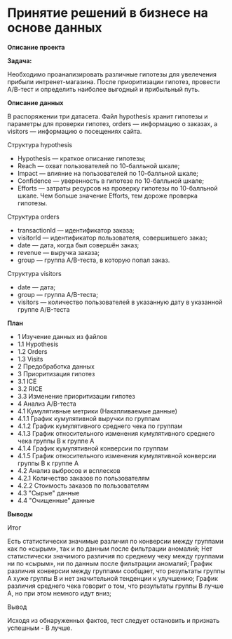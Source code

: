 # Принятие решений в бизнесе на основе данных
**Описание проекта**

**Задача:**

Необходимо проанализировать различные гипотезы для увелечения прибыли интренет-магазина. После приоритизации гипотез, провести А/В-тест и определить наиболее выгодный и прибыльный путь.

**Описание данных**

В распоряжении три датасета. Файл hypothesis хранит гипотезы и параметры для проверки гипотез, orders — информацию о заказах, а visitors — информацию о посещениях сайта.

Структура hypothesis

- Hypothesis — краткое описание гипотезы;
- Reach — охват пользователей по 10-балльной шкале;
- Impact — влияние на пользователей по 10-балльной шкале;
- Confidence — уверенность в гипотезе по 10-балльной шкале;
- Efforts — затраты ресурсов на проверку гипотезы по 10-балльной шкале. Чем больше значение Efforts, тем дороже проверка гипотезы.

Структура orders

- transactionId — идентификатор заказа;
- visitorId — идентификатор пользователя, совершившего заказ;
- date — дата, когда был совершён заказ;
- revenue — выручка заказа;
- group — группа A/B-теста, в которую попал заказ.

Структура visitors

- date — дата;
- group — группа A/B-теста;
- visitors — количество пользователей в указанную дату в указанной группе A/B-теста

**План**

- 1  Изучение данных из файлов
- 1.1  Hypothesis
- 1.2  Orders
- 1.3  Visits
- 2  Предобработка данных
- 3  Приоритизация гипотез
- 3.1  ICE
- 3.2  RICE
- 3.3  Изменение приоритизации гипотез
- 4  Анализ A/B-теста
- 4.1  Кумулятивные метрики (Накапливаемые данные)
- 4.1.1  График кумулятивной выручки по группам
- 4.1.2  График кумулятивного среднего чека по группам
- 4.1.3  График относительного изменения кумулятивного среднего чека группы B к группе A
- 4.1.4  График кумулятивной конверсии по группам
- 4.1.5  График относительного изменения кумулятивной конверсии группы B к группе A
- 4.2  Анализ выбросов и всплесков
- 4.2.1  Количество заказов по пользователям
- 4.2.2  Стоимость заказов по пользователям
- 4.3  "Сырые" данные
- 4.4  "Очищенные" данные

**Выводы**

Итог

Есть статистически значимые различия по конверсии между группами как по «сырым», так и по данным после фильтрации аномалий;
Нет статистически значимого различия по среднему чеку между группами ни по «сырым», ни по данным после фильтрации аномалий;
График различия конверсии между группами сообщает, что результаты группы А хуже группы В и нет значительной тенденции к улучшению;
График различия среднего чека говорит о том, что результаты группы B лучше А, но при этом немного идут вниз;

Вывод

Исходя из обнаруженных фактов, тест следует остановить и признать успешным - В лучше.
